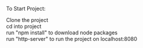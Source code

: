 To Start Project:

Clone the project  
cd into project  
run "npm install" to download node packages  
run "http-server" to run the project on localhost:8080 
 